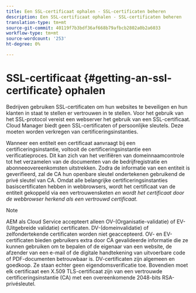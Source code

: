 ```yaml
---
title: Een SSL-certificaat ophalen - SSL-certificaten beheren
description: Een SSL-certificaat ophalen - SSL-certificaten beheren
translation-type: tm+mt
source-git-commit: 40119f7b3bdf36af668b79afbcb2802a0b2a6033
workflow-type: tm+mt
source-wordcount: '253'
ht-degree: 0%

---
```



# SSL-certificaat {#getting-an-ssl-certificate} ophalen

Bedrijven gebruiken SSL-certificaten om hun websites te beveiligen en hun klanten in staat te stellen er vertrouwen in te stellen. Voor het gebruik van het SSL-protocol vereist een webserver het gebruik van een SSL-certificaat. Cloud Manager biedt geen SSL-certificaten of persoonlijke sleutels. Deze moeten worden verkregen van certificeringsinstanties.

Wanneer een entiteit een certificaat aanvraagt bij een certificeringsinstantie, voltooit de certificeringsinstantie een verificatieproces. Dit kan zich van het verifiëren van domeinnaamcontrole tot het verzamelen van de documenten van de bedrijfregistratie en abonneeovereenkomsten uitstrekken. Zodra de informatie van een entiteit is geverifieerd, zal de CA hun openbare sleutel ondertekenen gebruikend de privé sleutel van CA. Omdat alle belangrijke certificeringsinstanties basiscertificaten hebben in webbrowsers, wordt het certificaat van de entiteit gekoppeld via een vertrouwensketen *en wordt het certificaat door de webbrowser herkend als een vertrouwd certificaat.*

>[!NOTE]
>AEM als Cloud Service accepteert alleen OV-(Organisatie-validatie) of EV-(Uitgebreide validatie) certificaten. DV-(domeinvalidatie) of zelfondertekende certificaten worden niet geaccepteerd. OV- en EV-certificaten bieden gebruikers extra door CA gevalideerde informatie die ze kunnen gebruiken om te bepalen of de eigenaar van een website, de afzender van een e-mail of de digitale handtekening van uitvoerbare code of PDF-documenten betrouwbaar is. DV-certificaten zijn algemeen en goedkoop. Ze staan echter geen eigendomsverificatie toe.
>Bovendien moet elk certificaat een X.509 TLS-certificaat zijn van een vertrouwde certificeringsinstantie (CA) met een overeenkomende 2048-bits RSA-privésleutel.

